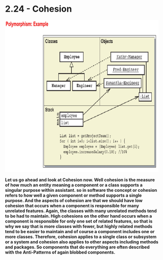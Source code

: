 # 2.24 - Cohesion

<img src="/images/02_23_01.jpg" width="700" height="500">

**Let us go ahead and look at Cohesion now. Well cohesion is the measure of how much an entity meaning a component or a class supports a singular purpose within assistant. so in software the concept or cohesion refers to how well a given component or method supports a single purpose. And the aspects of cohesion are that we should have low cohesion that occurs when a component is responsible for many unrelated features. Again, the classes with many unrelated methods tend to be had to maintain. High cohesions on the other hand occurs when a component is responsible for only one set of related features, so that is why we say that is more classes with fewer, but highly related methods tend to be easier to maintain and of course a component includes one or more classes. Therefore, cohesion applies to a single class or subsystem or a system and cohesion also applies to other aspects including methods and packages. So components that do everything are often described with the Anti-Patterns of again blobbed components.**